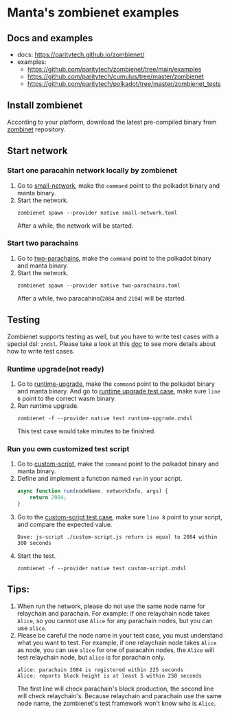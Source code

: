 # Manta's zombienet examples

## Docs and examples
- docs: https://paritytech.github.io/zombienet/
- examples: 
    - https://github.com/paritytech/zombienet/tree/main/examples
    - https://github.com/paritytech/cumulus/tree/master/zombienet
    - https://github.com/paritytech/polkadot/tree/master/zombienet_tests

## Install zombienet

According to your platform, download the latest pre-compiled binary from [zombinet](https://github.com/paritytech/zombienet/releases) repository.

## Start network

### Start one paracahin network locally by zombienet
1. Go to [small-network](./small-network.toml), make the `command` point to the polkadot binary and manta binary.
2. Start the network.
    ```shell
    zombienet spawn --provider native small-network.toml
    ```
    After a while, the network will be started.

### Start two parachains
1. Go to [two-parachains](./two-parachains.toml), make the `command` point to the polkadot binary and manta binary.
2. Start the network.
    ```shell
    zombienet spawn --provider native two-parachains.toml
    ```
    After a while, two paracahins(`2084` and `2104`) will be started.

## Testing

Zombienet supports testing as well, but you have to write test cases with a special dsl: `zndsl`. 
Please take a look at this [doc](https://paritytech.github.io/zombienet/cli/test-dsl-definition-spec.html) to see more details about how to write test cases.

### Runtime upgrade(not ready)
1. Go to [runtime-upgrade](./runtime-upgrade.toml), make the `command` point to the polkadot binary and manta binary. And go to [runtime upgrade test case](./runtime-upgrade.zndsl), make sure `line 6` point to the correct wasm binary.
2. Run runtime upgrade.
    ```shell
    zombienet -f --provider native test runtime-upgrade.zndsl
    ```
    This test case would take minutes to be finished.

### Run you own customized test script
1. Go to [custom-script](./custom-script.toml), make the `command` point to the polkadot binary and manta binary. 
2. Define and implement a function named `run` in your script.
    ```ts
    async function run(nodeName, networkInfo, args) {
        return 2084;
    }
    ```
3. Go to the [custom-script test case](./custom-script.zndsl), make sure `line 8` point to your script, and compare the expected value.
    ```
    Dave: js-script ./custom-script.js return is equal to 2084 within 300 seconds
    ```
4. Start the test.
    ```shell
    zombienet -f --provider native test custom-script.zndsl
    ```

## Tips:
1. When run the network, please do not use the same node name for relaychain and parachain.
For example: if one relaychain node takes `Alice`, so you cannot use `Alice` for any parachain nodes, but you can use `alice`.
2. Please be careful the node name in your test case, you must understand what you want to test.
For example, if one relaychain node takes `Alice` as node, you can use `alice` for one of paracahin nodes, the `Alice` will test relaychain node, but `alice` is for parachain only.
    ```
    alice: parachain 2084 is registered within 225 seconds
    Alice: reports block height is at least 5 within 250 seconds
    ```
    The first line will check parachain's block production, the second line will check relaychain's.
    Because relaychain and parachain use the same node name, the zombienet's test framework won't know who is `Alice`.
